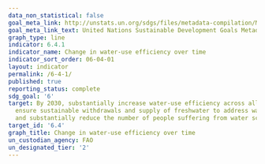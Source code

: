 ```yaml
---
data_non_statistical: false
goal_meta_link: http://unstats.un.org/sdgs/files/metadata-compilation/Metadata-Goal-6.pdf
goal_meta_link_text: United Nations Sustainable Development Goals Metadata (pdf 428kB)
graph_type: line
indicator: 6.4.1
indicator_name: Change in water-use efficiency over time
indicator_sort_order: 06-04-01
layout: indicator
permalink: /6-4-1/
published: true
reporting_status: complete
sdg_goal: '6'
target: By 2030, substantially increase water-use efficiency across all sectors and
  ensure sustainable withdrawals and supply of freshwater to address water scarcity
  and substantially reduce the number of people suffering from water scarcity
target_id: '6.4'
graph_title: Change in water-use efficiency over time
un_custodian_agency: FAO
un_designated_tier: '2'
---
```

